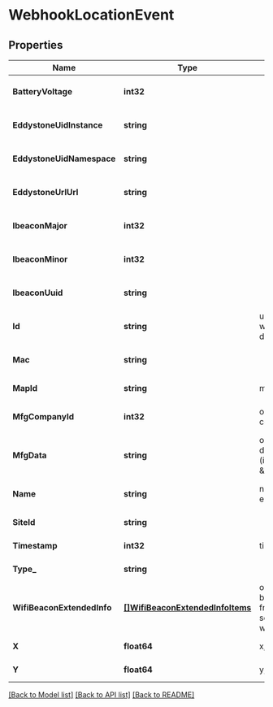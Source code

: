 # WebhookLocationEvent

## Properties
Name | Type | Description | Notes
------------ | ------------- | ------------- | -------------
**BatteryVoltage** | **int32** |  | [optional] [default to null]
**EddystoneUidInstance** | **string** |  | [optional] [default to null]
**EddystoneUidNamespace** | **string** |  | [optional] [default to null]
**EddystoneUrlUrl** | **string** |  | [optional] [default to null]
**IbeaconMajor** | **int32** |  | [optional] [default to null]
**IbeaconMinor** | **int32** |  | [optional] [default to null]
**IbeaconUuid** | **string** |  | [optional] [default to null]
**Id** | **string** | unique id of the client (a client would have different id for different org) | [default to null]
**Mac** | **string** |  | [optional] [default to null]
**MapId** | **string** | map id | [default to null]
**MfgCompanyId** | **int32** | optional, BLE manufacturing company ID | [optional] [default to null]
**MfgData** | **string** | optional, BLE manufacturing data in hex byte-string format (ie \&quot;112233AABBCC\&quot;) | [optional] [default to null]
**Name** | **string** | name of the client, may be empty | [optional] [default to null]
**SiteId** | **string** |  | [default to null]
**Timestamp** | **int32** | timestamp of the event, epoch | [default to null]
**Type_** | **string** |  | [default to null]
**WifiBeaconExtendedInfo** | [**[]WifiBeaconExtendedInfoItems**](wifi_beacon_extended_info_items.md) | optional, list of extended beacon info packets heard from the client, frame and sequence control included with the payload | [optional] [default to null]
**X** | **float64** | x, in meter | [default to null]
**Y** | **float64** | y, in meter | [default to null]

[[Back to Model list]](../README.md#documentation-for-models) [[Back to API list]](../README.md#documentation-for-api-endpoints) [[Back to README]](../README.md)

